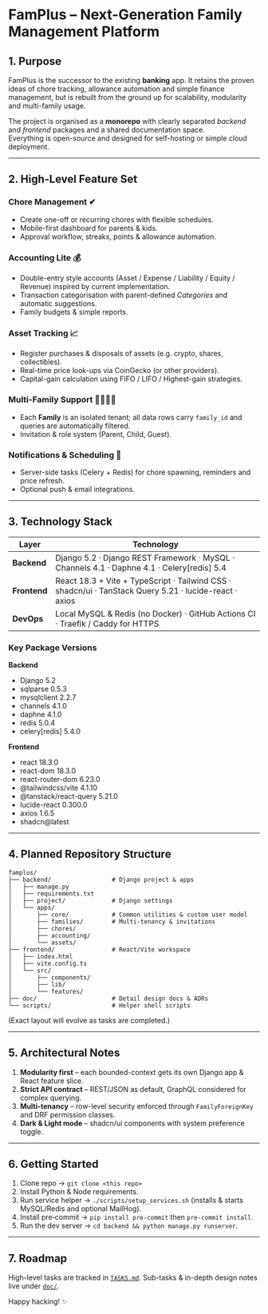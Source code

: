 # FamPlus – Next-Generation Family Management Platform

## 1. Purpose
FamPlus is the successor to the existing **banking** app. It retains the proven ideas of chore tracking, allowance automation and simple finance management, but is rebuilt from the ground up for scalability, modularity and multi-family usage.

The project is organised as a **monorepo** with clearly separated _backend_ and _frontend_ packages and a shared documentation space.  
Everything is open-source and designed for self-hosting or simple cloud deployment.

---

## 2. High-Level Feature Set

### Chore Management ✔︎
* Create one-off or recurring chores with flexible schedules.
* Mobile-first dashboard for parents & kids.
* Approval workflow, streaks, points & allowance automation.

### Accounting Lite 💰
* Double-entry style accounts (Asset / Expense / Liability / Equity / Revenue) inspired by current implementation.
* Transaction categorisation with parent-defined _Categories_ and automatic suggestions.
* Family budgets & simple reports.

### Asset Tracking 📈
* Register purchases & disposals of assets (e.g. crypto, shares, collectibles).
* Real-time price look-ups via CoinGecko (or other providers).
* Capital-gain calculation using FIFO / LIFO / Highest-gain strategies.

### Multi-Family Support 👨‍👩‍👧‍👦
* Each **Family** is an isolated tenant; all data rows carry `family_id` and queries are automatically filtered.
* Invitation & role system (Parent, Child, Guest).

### Notifications & Scheduling 🔔
* Server-side tasks (Celery + Redis) for chore spawning, reminders and price refresh.
* Optional push & email integrations.

---

## 3. Technology Stack

| Layer      | Technology |
| ---------- | ---------- |
| **Backend**| Django 5.2 · Django REST Framework · MySQL · Channels 4.1 · Daphne 4.1 · Celery[redis] 5.4 |
| **Frontend**| React 18.3 + Vite + TypeScript · Tailwind CSS · shadcn/ui · TanStack Query 5.21 · lucide-react · axios |
| **DevOps**| Local MySQL & Redis (no Docker) · GitHub Actions CI · Traefik / Caddy for HTTPS |
### Key Package Versions

**Backend**
- Django 5.2
- sqlparse 0.5.3
- mysqlclient 2.2.7
- channels 4.1.0
- daphne 4.1.0
- redis 5.0.4
- celery[redis] 5.4.0

**Frontend**
- react 18.3.0
- react-dom 18.3.0
- react-router-dom 6.23.0
- @tailwindcss/vite 4.1.10
- @tanstack/react-query 5.21.0
- lucide-react 0.300.0
- axios 1.6.5
- shadcn@latest


---

## 4. Planned Repository Structure
```text
famplus/
├── backend/                 # Django project & apps
│   ├── manage.py
│   ├── requirements.txt
│   ├── project/             # Django settings
│   └── apps/
│       ├── core/            # Common utilities & custom user model
│       ├── families/        # Multi-tenancy & invitations
│       ├── chores/
│       ├── accounting/
│       └── assets/
├── frontend/                # React/Vite workspace
│   ├── index.html
│   ├── vite.config.ts
│   └── src/
│       ├── components/
│       ├── lib/
│       └── features/
├── doc/                     # Detail design docs & ADRs
└── scripts/                 # Helper shell scripts
```
(Exact layout will evolve as tasks are completed.)

---

## 5. Architectural Notes
1. **Modularity first** – each bounded-context gets its own Django app & React feature slice.  
2. **Strict API contract** – REST/JSON as default, GraphQL considered for complex querying.  
3. **Multi-tenancy** – row-level security enforced through `FamilyForeignKey` and DRF permission classes.  
4. **Dark & Light mode** – shadcn/ui components with system preference toggle.

---

## 6. Getting Started
1. Clone repo → `git clone <this repo>`
2. Install Python & Node requirements.
3. Run service helper → `./scripts/setup_services.sh` (installs & starts MySQL/Redis and optional MailHog).
4. Install pre‑commit → `pip install pre-commit` then `pre-commit install`.
5. Run the dev server → `cd backend && python manage.py runserver`.

---

## 7. Roadmap
High-level tasks are tracked in [`TASKS.md`](TASKS.md).  Sub-tasks & in-depth design notes live under [`doc/`](doc/).

Happy hacking! ✨ 